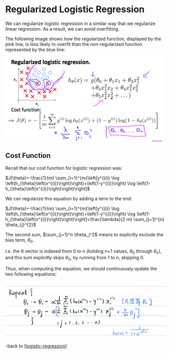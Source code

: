 # Regularized Logistic Regression

We can regularize logistic regression in a similar way that we regularize linear regression. As a result, we can avoid overfitting. 

The following image shows how the regularized function, 
displayed by the pink line, 
is less likely to overfit than the non-regularized function represented by the blue line:

![Regularized Logistic Regression](../img/Regularized%20Logistic%20Regression.png)

## Cost Function

Recall that our cost function for logistic regression was:

$J(\theta)=-\frac{1}{m} \sum_{i=1}^{m}\left[y^{(i)} \log \left(h_{\theta}\left(x^{(i)}\right)\right)+\left(1-y^{(i)}\right) \log \left(1-h_{\theta}\left(x^{(i)}\right)\right)\right]$

We can regularize this equation by adding a term to the end:

$J(\theta)=-\frac{1}{m} \sum_{i=1}^{m}\left[y^{(i)} \log \left(h_{\theta}\left(x^{(i)}\right)\right)+\left(1-y^{(i)}\right) \log \left(1-h_{\theta}\left(x^{(i)}\right)\right)\right]+\frac{\lambda}{2 m} \sum_{j=1}^{n} \theta_{j}^{2}$

The second sum, $\sum_{j=1}^n \theta_j^2$ means to explicitly exclude the bias term, 
$\theta_0$. 

I.e. the θ vector is indexed from 0 to n (holding n+1 values, $\theta_0$ through $\theta_n$), 
and this sum explicitly skips $\theta_0$, by running from 1 to n, skipping 0. 

Thus, when computing the equation, we should continuously update the two following equations:

![Regularized Logistic Regression](../img/gradient%20descent_Regularized%20Logistic%20Regression.png)


-back to [[logistic-regression]]



[//begin]: # "Autogenerated link references for markdown compatibility"
[logistic-regression]: logistic-regression "Logistic Regression"
[//end]: # "Autogenerated link references"